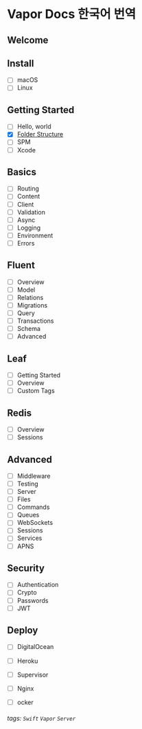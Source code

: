# Vapor Docs 한국어 번역

Welcome
---
Install
---
- [ ] macOS
- [ ] Linux

Getting Started
---
- [ ] Hello, world
- [x] [Folder Structure](/VaporDocs/2_GettingStarted/1_FolderStructure)
- [ ] SPM
- [ ] Xcode

Basics
---
- [ ] Routing
- [ ] Content
- [ ] Client
- [ ] Validation
- [ ] Async
- [ ] Logging
- [ ] Environment
- [ ] Errors

Fluent
---
- [ ] Overview
- [ ] Model
- [ ] Relations
- [ ] Migrations
- [ ] Query
- [ ] Transactions
- [ ] Schema
- [ ] Advanced

Leaf
---
- [ ] Getting Started
- [ ] Overview
- [ ] Custom Tags

Redis
---
- [ ] Overview
- [ ] Sessions

Advanced
---
- [ ] Middleware
- [ ] Testing
- [ ] Server
- [ ] Files
- [ ] Commands
- [ ] Queues
- [ ] WebSockets
- [ ] Sessions
- [ ] Services
- [ ] APNS

Security
---
- [ ] Authentication
- [ ] Crypto
- [ ] Passwords
- [ ] JWT

Deploy
---
- [ ] DigitalOcean
- [ ] Heroku
- [ ] Supervisor
- [ ] Nginx
- [ ] ocker



###### tags: `Swift` `Vapor` `Server`
